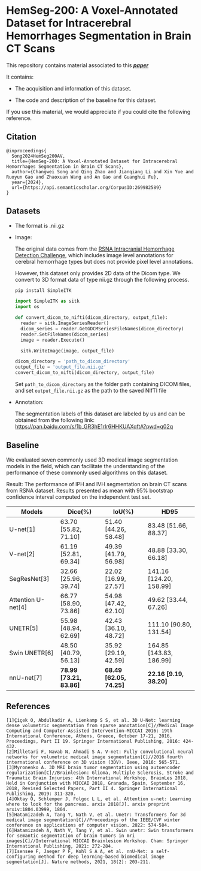 # HemSeg-200: A Voxel-Annotated Dataset for Intracerebral Hemorrhages Segmentation in Brain CT Scans
This repository contains material associated to this  ***[paper](https://arxiv.org/pdf/2405.14559)***


It contains:

  - The acquisition and information of this dataset.

  - The code and description of the baseline for this dataset.

If you use this material, we would appreciate if you could cite the following reference.
## Citation
```text
@inproceedings{
  Song2024HemSeg200AV,
  title={HemSeg-200: A Voxel-Annotated Dataset for Intracerebral Hemorrhages Segmentation in Brain CT Scans},
  author={Changwei Song and Qing Zhao and Jianqiang Li and Xin Yue and Ruoyun Gao and Zhaoxuan Wang and An Gao and Guanghui Fu},
  year={2024},
  url={https://api.semanticscholar.org/CorpusID:269982589}
}
```

## Datasets
- The format is .nii.gz
- Image:

  The original data comes from the [RSNA Intracranial Hemorrhage Detection Challenge](https://www.kaggle.com/competitions/rsna-intracranial-hemorrhage-detection/data), which includes image level annotations for cerebral hemorrhage types but does not provide pixel level annotations.

  However, this dataset only provides 2D data of the Dicom type. We convert to 3D format data of type nii.gz through the following process.

  ```bash
  pip install SimpleITK
  ```

  ```python
  import SimpleITK as sitk
  import os

  def convert_dicom_to_nifti(dicom_directory, output_file):
    reader = sitk.ImageSeriesReader()
    dicom_series = reader.GetGDCMSeriesFileNames(dicom_directory)
    reader.SetFileNames(dicom_series)
    image = reader.Execute()

    sitk.WriteImage(image, output_file)

  dicom_directory = 'path_to_dicom_directory'
  output_file = 'output_file.nii.gz'
  convert_dicom_to_nifti(dicom_directory, output_file)
  ```
  Set `path_to_dicom_directory` as the folder path containing DICOM files, and set `output_file.nii.gz` as the path to the saved NIfTI file

- Annotation:

  The segmentation labels of this dataset are labeled by us and can be obtained from the following link: https://pan.baidu.com/s/1b_GR3hE1rIr6HHKUAXqftA?pwd=q02q


## Baseline

We evaluated seven commonly used 3D medical image segmentation models in the field, which can facilitate the understanding of the performance of these commonly used algorithms on this dataset.

Result: The performance of IPH and IVH segmentation on brain CT scans from RSNA dataset. Results presented as mean with 95% bootstrap confidence interval computed on the independent test set.

| Models         | Dice(%)                  | IoU(%)                  | HD95                     |
|----------------|--------------------------|-------------------------|--------------------------|
| U-net[1]          | 63.70 [55.82, 71.10]     | 51.40 [44.26, 58.48]    | 83.48 [51.66, 88.37]     |
| V-net[2]          | 61.19 [52.81, 69.34]     | 49.39 [41.79, 56.98]    | 48.88 [33.30, 66.18]     |
| SegResNet[3]      | 32.66 [25.96, 39.74]     | 22.02 [16.99, 27.57]    | 141.16 [124.20, 158.99]  |
| Attention U-net[4]| 66.77 [58.90, 73.86]     | 54.98 [47.42, 62.10]    | 49.62 [33.44, 67.26]     |
| UNETR[5]          | 55.98 [48.94, 62.69]     | 42.43 [36.10, 48.72]    | 111.10 [90.80, 131.54]   |
| Swin UNETR[6]     | 48.50 [40.79, 56.13]     | 35.92 [29.19, 42.59]    | 164.85 [143.83, 186.99]  |
| nnU-net[7]        | **78.99 [73.21, 83.86]** | **68.49 [62.05, 74.25]**| **22.16 [9.19, 38.20]**  |


## References

```text
[1]Çiçek Ö, Abdulkadir A, Lienkamp S S, et al. 3D U-Net: learning dense volumetric segmentation from sparse annotation[C]//Medical Image Computing and Computer-Assisted Intervention–MICCAI 2016: 19th International Conference, Athens, Greece, October 17-21, 2016, Proceedings, Part II 19. Springer International Publishing, 2016: 424-432.
[2]Milletari F, Navab N, Ahmadi S A. V-net: Fully convolutional neural networks for volumetric medical image segmentation[C]//2016 fourth international conference on 3D vision (3DV). Ieee, 2016: 565-571.
[3]Myronenko A. 3D MRI brain tumor segmentation using autoencoder regularization[C]//Brainlesion: Glioma, Multiple Sclerosis, Stroke and Traumatic Brain Injuries: 4th International Workshop, BrainLes 2018, Held in Conjunction with MICCAI 2018, Granada, Spain, September 16, 2018, Revised Selected Papers, Part II 4. Springer International Publishing, 2019: 311-320.
[4]Oktay O, Schlemper J, Folgoc L L, et al. Attention u-net: Learning where to look for the pancreas. arxiv 2018[J]. arxiv preprint arxiv:1804.03999, 1804.
[5]Hatamizadeh A, Tang Y, Nath V, et al. Unetr: Transformers for 3d medical image segmentation[C]//Proceedings of the IEEE/CVF winter conference on applications of computer vision. 2022: 574-584.
[6]Hatamizadeh A, Nath V, Tang Y, et al. Swin unetr: Swin transformers for semantic segmentation of brain tumors in mri images[C]//International MICCAI Brainlesion Workshop. Cham: Springer International Publishing, 2021: 272-284.
[7]Isensee F, Jaeger P F, Kohl S A A, et al. nnU-Net: a self-configuring method for deep learning-based biomedical image segmentation[J]. Nature methods, 2021, 18(2): 203-211.
```
